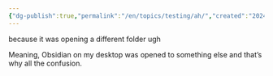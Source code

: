 ```yaml
---
{"dg-publish":true,"permalink":"/en/topics/testing/ah/","created":"2024-10-13T16:00:24.531-04:00","updated":"2024-10-13T16:07:06.000-04:00"}
---
```


because it was opening a different folder ugh

Meaning, Obsidian on my desktop was opened to something else and that’s why all the confusion.

